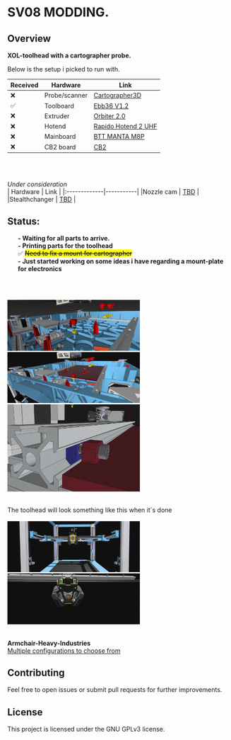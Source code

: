 # SV08 MODDING.
## Overview

**XOL-toolhead with a cartographer probe.** <p>

<p>Below is the setup i picked to run with.</p>


|   Received   |  Hardware |    Link    |
|:-------------|-----------|------------|
| :x:   | Probe/scanner| [Cartographer3D](https://cartographer3d.com/products/copy-of-cartographer-probe-v3-with-adxl345-standard-edition-both-can-usb) |
| ✅    |Toolboard | [Ebb36 V1.2](https://github.com/bigtreetech/EBB) |
| :x:   | Extruder| [Orbiter 2.0](https://www.orbiterprojects.com/orbiter-v2-0) |
| :x:   | Hotend| [Rapido Hotend 2 UHF](https://www.phaetus.com/products/rapido2?variant=45177211257109) |
| :x:   |Mainboard | [BTT MANTA M8P](https://biqu.equipment/products/manta-m4p-m8p) |
| :x:   | CB2 board| [CB2](https://github.com/bigtreetech/cb2) |
<br>
<br>

*Under consideration*<br>
|   Hardware     | Link |
|:-------------|-----------|
|Nozzle cam    | [TBD](https://github.com/3DO-EU/Enclosure-Nozzle-Camera-V2) |
|Stealthchanger | [TBD](https://github.com/DraftShift/StealthChanger) |



## Status:
<ul>
<b>- Waiting for all parts to arrive.</b><br>
<b> - Printing parts for the toolhead </b><br>
✅ <mark><s> Need to fix a mount for cartographer </s></mark> <br>
<b> - Just started working on some ideas i have regarding a mount-plate for electronics </b></ul> <br><br>
 
<kbd><img src="images/fastener.png" width="300" /></kbd> <kbd><img src="images/plate.png" width="300" /></kbd> <br>
<kbd><img src="images/plate/fastener.png" width="300" /></kbd>
 
## 
### 
 The toolhead will look something like this when it´s done
<br>  
  <kbd><img src="images/sv08.png" width="300" /></kbd> <kbd><img src="images/view_below.png" width="300" /></kbd>
<br> 
<br> 


**Armchair-Heavy-Industries**<br>
[Multiple configurations to choose from](https://github.com/Armchair-Heavy-Industries)


## Contributing
Feel free to open issues or submit pull requests for further improvements.

## License
This project is licensed under the GNU GPLv3 license.
